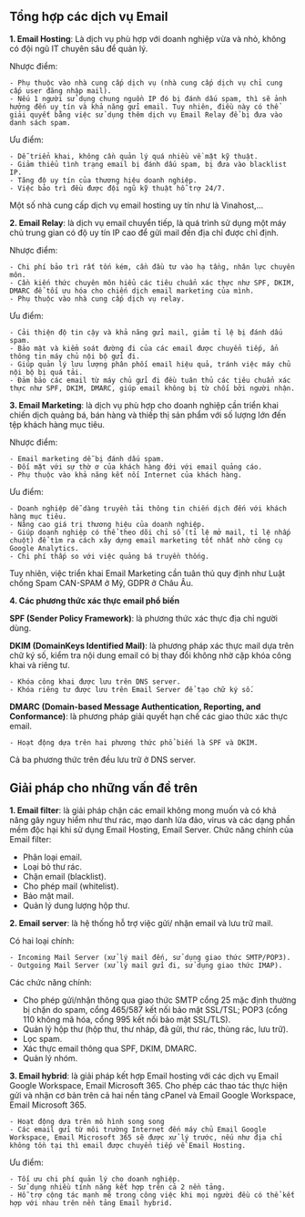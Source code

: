 **Tổng hợp các dịch vụ Email**
-
**1. Email Hosting**: Là dịch vụ phù hợp với doanh nghiệp vừa và nhỏ, không có đội ngũ IT chuyên sâu để quản lý.

Nhược điểm: 

    - Phụ thuộc vào nhà cung cấp dịch vụ (nhà cung cấp dịch vụ chỉ cung cấp user đăng nhập mail).
    - Nếu 1 người sử dụng chung nguồn IP đó bị đánh dấu spam, thì sẽ ảnh hưởng đến uy tín và khả năng gửi email. Tuy nhiên, điều này có thể giải quyết bằng việc sử dụng thêm dịch vụ Email Relay để bị đưa vào danh sách spam.
    
 Ưu điểm: 
 
    - Dễ triển khai, không cần quản lý quá nhiều về mặt kỹ thuật.
    - Giảm thiểu tình trạng email bị đánh dấu spam, bị đưa vào blacklist IP.
    - Tăng độ uy tín của thương hiệu doanh nghiệp.
    - Việc bảo trì đều được đội ngũ kỹ thuật hỗ trợ 24/7.
    
Một số nhà cung cấp dịch vụ email hosting uy tín như là Vinahost,...

**2. Email Relay**: là dịch vụ email chuyển tiếp, là quá trình sử dụng một máy chủ trung gian có độ uy tín IP cao để gửi mail đến địa chỉ được chỉ định.

 Nhược điểm:
 
    - Chi phí bảo trì rất tốn kém, cần đầu tư vào hạ tầng, nhân lực chuyên môn.
    - Cần kiến thức chuyên môn hiểu các tiêu chuẩn xác thực như SPF, DKIM, DMARC để tối ưu hóa cho chiến dịch email marketing của mình.
    - Phụ thuộc vào nhà cung cấp dịch vụ relay.
    
 Ưu điểm:
 
    - Cải thiện độ tin cậy và khả năng gửi mail, giảm tỉ lệ bị đánh dấu spam.
    - Bảo mật và kiểm soát đường đi của các email được chuyển tiếp, ẩn thông tin máy chủ nội bộ gửi đi.
    - Giúp quản lý lưu lượng phân phối email hiệu quả, tránh việc máy chủ nội bộ bị quá tải.
    - Đảm bảo các email từ máy chủ gửi đi đều tuân thủ các tiêu chuẩn xác thực như SPF, DKIM, DMARC, giúp email không bị từ chối bởi người nhận.

**3. Email Marketing**: là dịch vụ phù hợp cho doanh nghiệp cần triển khai chiến dịch quảng bá, bán hàng và thiếp thị sản phẩm với số lượng lớn đến tệp khách hàng mục tiêu.

 Nhược điểm:
 
    - Email marketing dễ bị đánh dấu spam.
    - Đối mặt với sự thờ ơ của khách hàng đới với email quảng cáo.
    - Phụ thuộc vào khả năng kết nối Internet của khách hàng.
    
 Ưu điểm:
 
    - Doanh nghiệp dễ dàng truyền tải thông tin chiến dịch đến với khách hàng mục tiêu.
    - Nâng cao giá trị thương hiệu của doanh nghiệp. 
    - Giúp doanh nghiệp có thể theo dõi chỉ số (tỉ lệ mở mail, tỉ lệ nhấp chuột) để tìm ra cách xây dựng email marketing tốt nhất nhờ công cụ Google Analytics.
    - Chi phí thấp so với việc quảng bá truyền thống.

Tuy nhiên, việc triển khai Email Marketing cần tuân thủ quy định như Luật chống Spam CAN-SPAM ở Mỹ, GDPR ở Châu Âu.

**4. Các phương thức xác thực email phổ biến**

**SPF (Sender Policy Framework)**: là phương thức xác thực địa chỉ người dùng.

**DKIM (DomainKeys Identified Mail)**: là phương pháp xác thực mail dựa trên chữ ký số, kiểm tra nội dung email có bị thay đổi không nhờ cặp khóa công khai và riêng tư.

    - Khóa công khai được lưu trên DNS server.
    - Khóa riêng tư được lưu trên Email Server để tạo chữ ký số.

**DMARC (Domain-based Message Authentication, Reporting, and Conformance)**: là phương pháp giải quyết hạn chế các giao thức xác thực email.

    - Hoạt động dựa trên hai phương thức phổ biến là SPF và DKIM.
     
Cả ba phương thức trên đều lưu trữ ở DNS server.

**Giải pháp cho những vấn đề trên**
-
**1. Email filter**: là giải pháp chặn các email không mong muốn và có khả năng gây nguy hiểm như thư rác, mạo danh lừa đảo, virus và các dạng phần mềm độc hại khi sử dụng Email Hosting, Email Server. Chức năng chính của Email filter:

- Phân loại email.
- Loại bỏ thư rác.
- Chặn email (blacklist).
- Cho phép mail (whitelist).
- Bảo mật mail.
- Quản lý dung lượng hộp thư.

**2. Email server**: là hệ thống hỗ trợ việc gửi/ nhận email và lưu trữ mail.

Có hai loại chính: 

    - Incoming Mail Server (xử lý mail đến, sử dụng giao thức SMTP/POP3).
    - Outgoing Mail Server (xử lý mail gửi đi, sử dụng giao thức IMAP).

Các chức năng chính: 
- Cho phép gửi/nhận thông qua giao thức SMTP
cổng 25 mặc định thường bị chặn do spam, cổng 465/587 kết nối bảo mật SSL/TSL; POP3 (cổng 110 không mã hóa, cổng 995 kết nối bảo mật SSL/TLS).
- Quản lý hộp thư (hộp thư, thư nháp, đã gửi, thư rác, thùng rác, lưu trữ).
- Lọc spam.
- Xác thực email thông qua SPF, DKIM, DMARC.
- Quản lý nhóm.

**3. Email hybrid**: là giải pháp kết hợp Email hosting với các dịch vụ Email Google Workspace, Email Microsoft 365. Cho phép các thao tác thực hiện gửi và nhận cơ bản trên cả hai nền tảng cPanel và Email Google Workspace, Email Microsoft 365.

    - Hoạt động dựa trên mô hình song song 
    - Các email gửi từ môi trường Internet đến máy chủ Email Google Workspace, Email Microsoft 365 sẽ được xử lý trước, nếu như địa chỉ không tồn tại thì email được chuyển tiếp về Email Hosting.
    
 Ưu điểm:
 
    - Tối ưu chi phí quản lý cho doanh nghiệp.
    - Sử dụng nhiều tính năng kết hợp trên cả 2 nền tảng.
    - Hỗ trợ cộng tác mạnh mẽ trong công việc khi mọi người đều có thể kết hợp với nhau trên nền tảng Email hybrid.

